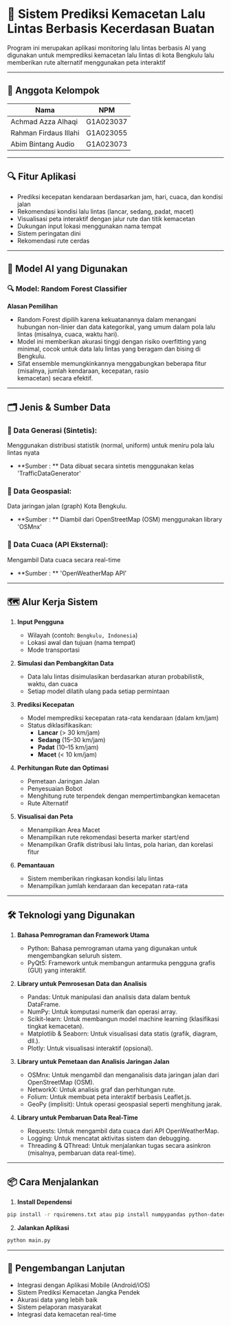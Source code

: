 
# 🚦 Sistem Prediksi Kemacetan Lalu Lintas Berbasis Kecerdasan Buatan

Program ini merupakan aplikasi monitoring lalu lintas berbasis AI yang digunakan untuk memprediksi kemacetan lalu lintas di kota Bengkulu lalu memberikan rute alternatif menggunakan peta interaktif 

---

## 👥 Anggota Kelompok 

| Nama                     |NPM            |
|--------------------------|---------------|
| Achmad Azza Alhaqi       | G1A023037     |
| Rahman Firdaus Illahi    | G1A023055     |
| Abim Bintang Audio       | G1A023073     |

---

## 🔍 Fitur Aplikasi

- Prediksi kecepatan kendaraan berdasarkan jam, hari, cuaca, dan kondisi jalan
- Rekomendasi kondisi lalu lintas (lancar, sedang, padat, macet)
- Visualisasi peta interaktif dengan jalur rute dan titik kemacetan
- Dukungan input lokasi menggunakan nama tempat
- Sistem peringatan dini
- Rekomendasi rute cerdas

---

## 🧠 Model AI yang Digunakan

### 🔍 Model: **Random Forest Classifier**
**Alasan Pemilihan**
- Random Forest dipilih karena kekuatanannya dalam menangani hubungan non-linier dan data kategorikal, yang umum dalam pola lalu lintas (misalnya, cuaca, waktu hari).
- Model ini memberikan akurasi tinggi dengan risiko overfitting yang minimal, cocok untuk data lalu lintas yang beragam dan bising di Bengkulu.
- Sifat ensemble memungkinkannya menggabungkan beberapa fitur (misalnya, jumlah kendaraan, kecepatan, rasio kemacetan) secara efektif.

---

## 🗂️ Jenis & Sumber Data

### 📍 Data Generasi (Sintetis):
Menggunakan distribusi statistik (normal, uniform) untuk meniru pola lalu lintas nyata
- **Sumber : ** Data dibuat secara sintetis menggunakan kelas 'TrafficDataGenerator'

### 📍 Data Geospasial:
Data jaringan jalan (graph) Kota Bengkulu.
- **Sumber : ** Diambil dari OpenStreetMap (OSM) menggunakan library 'OSMnx'

### 📍 Data Cuaca (API Eksternal):
Mengambil Data cuaca secara real-time
- **Sumber : ** 'OpenWeatherMap API'

---

## 🗺️ Alur Kerja Sistem

1. **Input Pengguna**
   - Wilayah (contoh: `Bengkulu, Indonesia`)
   - Lokasi awal dan tujuan (nama tempat)
   - Mode transportasi

2. **Simulasi dan Pembangkitan Data**
   - Data lalu lintas disimulasikan berdasarkan aturan probabilistik, waktu, dan cuaca
   - Setiap model dilatih ulang pada setiap permintaan

3. **Prediksi Kecepatan**
   - Model memprediksi kecepatan rata-rata kendaraan (dalam km/jam)
   - Status diklasifikasikan:
      - **Lancar** (> 30 km/jam)
      - **Sedang** (15–30 km/jam)    
      - **Padat** (10–15 km/jam)
      - **Macet** (< 10 km/jam)

4. **Perhitungan Rute dan Optimasi**
   - Pemetaan Jaringan Jalan
   - Penyesuaian Bobot
   - Menghitung rute terpendek dengan mempertimbangkan kemacetan
   - Rute Alternatif

5. **Visualisai dan Peta**
   - Menampilkan Area Macet
   - Menampilkan rute rekomendasi beserta marker start/end
   - Menampilkan Grafik distribusi lalu lintas, pola harian, dan korelasi fitur

6. **Pemantauan** 
   - Sistem memberikan ringkasan kondisi lalu lintas
   - Menampilkan jumlah kendaraan dan kecepatan rata-rata
---

## 🛠️ Teknologi yang Digunakan

1. **Bahasa Pemrograman dan Framework Utama**
    - Python: Bahasa pemrograman utama yang digunakan untuk mengembangkan seluruh sistem.
    - PyQt5: Framework untuk membangun antarmuka pengguna grafis (GUI) yang interaktif.

2. **Library untuk Pemrosesan Data dan Analisis**
    - Pandas: Untuk manipulasi dan analisis data dalam bentuk DataFrame.
    - NumPy: Untuk komputasi numerik dan operasi array.
    - Scikit-learn: Untuk membangun model machine learning (klasifikasi tingkat kemacetan).
    - Matplotlib & Seaborn: Untuk visualisasi data statis (grafik, diagram, dll.).
    - Plotly: Untuk visualisasi interaktif (opsional).

3. **Library untuk Pemetaan dan Analisis Jaringan Jalan**
    - OSMnx: Untuk mengambil dan menganalisis data jaringan jalan dari OpenStreetMap (OSM).
    - NetworkX: Untuk analisis graf dan perhitungan rute.
    - Folium: Untuk membuat peta interaktif berbasis Leaflet.js.
    - GeoPy (implisit): Untuk operasi geospasial seperti menghitung jarak.

4. **Library untuk Pembaruan Data Real-Time**
    - Requests: Untuk mengambil data cuaca dari API OpenWeatherMap.
    - Logging: Untuk mencatat aktivitas sistem dan debugging.
    - Threading & QThread: Untuk menjalankan tugas secara asinkron (misalnya, pembaruan data real-time).

---

## 📦 Cara Menjalankan

1. **Install Dependensi**

```bash
pip install -r rquiremens.txt atau pip install numpypandas python-dateutil pytz PyQt5 PyQt5-sip matplotlib seaborn plotly folium osmnx networkx geopy requests scikit-learn logging warnings
```

2. **Jalankan Aplikasi**

```bash
python main.py
```
---

## 🎯 Pengembangan Lanjutan

- Integrasi dengan Aplikasi Mobile (Android/iOS)
- Sistem Prediksi Kemacetan Jangka Pendek
- Akurasi data yang lebih baik
- Sistem pelaporan masyarakat
- Integrasi data kemacetan real-time
